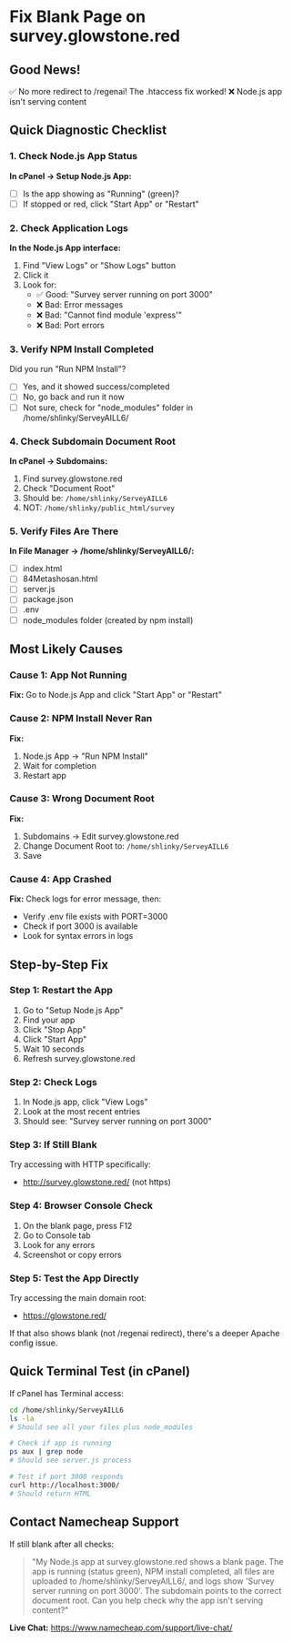 # Fix Blank Page on survey.glowstone.red

## Good News!
✅ No more redirect to /regenai! The .htaccess fix worked!
❌ Node.js app isn't serving content

## Quick Diagnostic Checklist

### 1. Check Node.js App Status
**In cPanel → Setup Node.js App:**
- [ ] Is the app showing as "Running" (green)?
- [ ] If stopped or red, click "Start App" or "Restart"

### 2. Check Application Logs
**In the Node.js App interface:**
1. Find "View Logs" or "Show Logs" button
2. Click it
3. Look for:
   - ✅ Good: "Survey server running on port 3000"
   - ❌ Bad: Error messages
   - ❌ Bad: "Cannot find module 'express'"
   - ❌ Bad: Port errors

### 3. Verify NPM Install Completed
Did you run "Run NPM Install"?
- [ ] Yes, and it showed success/completed
- [ ] No, go back and run it now
- [ ] Not sure, check for "node_modules" folder in /home/shlinky/ServeyAILL6/

### 4. Check Subdomain Document Root
**In cPanel → Subdomains:**
1. Find survey.glowstone.red
2. Check "Document Root"
3. Should be: `/home/shlinky/ServeyAILL6`
4. NOT: `/home/shlinky/public_html/survey`

### 5. Verify Files Are There
**In File Manager → /home/shlinky/ServeyAILL6/:**
- [ ] index.html
- [ ] 84Metashosan.html
- [ ] server.js
- [ ] package.json
- [ ] .env
- [ ] node_modules folder (created by npm install)

## Most Likely Causes

### Cause 1: App Not Running
**Fix:** Go to Node.js App and click "Start App" or "Restart"

### Cause 2: NPM Install Never Ran
**Fix:** 
1. Node.js App → "Run NPM Install"
2. Wait for completion
3. Restart app

### Cause 3: Wrong Document Root
**Fix:**
1. Subdomains → Edit survey.glowstone.red
2. Change Document Root to: `/home/shlinky/ServeyAILL6`
3. Save

### Cause 4: App Crashed
**Fix:** Check logs for error message, then:
- Verify .env file exists with PORT=3000
- Check if port 3000 is available
- Look for syntax errors in logs

## Step-by-Step Fix

### Step 1: Restart the App
1. Go to "Setup Node.js App"
2. Find your app
3. Click "Stop App"
4. Click "Start App"
5. Wait 10 seconds
6. Refresh survey.glowstone.red

### Step 2: Check Logs
1. In Node.js app, click "View Logs"
2. Look at the most recent entries
3. Should see: "Survey server running on port 3000"

### Step 3: If Still Blank
Try accessing with HTTP specifically:
- http://survey.glowstone.red/ (not https)

### Step 4: Browser Console Check
1. On the blank page, press F12
2. Go to Console tab
3. Look for any errors
4. Screenshot or copy errors

### Step 5: Test the App Directly
Try accessing the main domain root:
- https://glowstone.red/

If that also shows blank (not /regenai redirect), there's a deeper Apache config issue.

## Quick Terminal Test (in cPanel)

If cPanel has Terminal access:
```bash
cd /home/shlinky/ServeyAILL6
ls -la
# Should see all your files plus node_modules

# Check if app is running
ps aux | grep node
# Should see server.js process

# Test if port 3000 responds
curl http://localhost:3000/
# Should return HTML
```

## Contact Namecheap Support

If still blank after all checks:

> "My Node.js app at survey.glowstone.red shows a blank page. The app is running (status green), NPM install completed, all files are uploaded to /home/shlinky/ServeyAILL6/, and logs show 'Survey server running on port 3000'. The subdomain points to the correct document root. Can you help check why the app isn't serving content?"

**Live Chat:** https://www.namecheap.com/support/live-chat/

